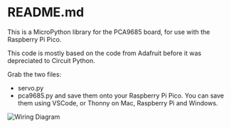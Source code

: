 # README.md

This is a MicroPython library for the PCA9685 board, for use with the Raspberry Pi Pico.

This code is mostly based on the code from Adafruit before it was depreciated to Circuit Python.

Grab the two files: 
  - servo.py
  - pca9685.py
and save them onto your Raspberry Pi Pico. You can save them using VSCode, or Thonny on Mac, Raspberry Pi and Windows.

![Wiring Diagram](https://www.smarsfan.com/assets/img/pico_electronics/wiring.jpg)
